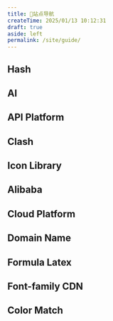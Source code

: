 ```yaml
---
title: 📍站点导航
createTime: 2025/01/13 10:12:31
draft: true
aside: left
permalink: /site/guide/
---
```

## Hash
<CardGrid>
    <LinkCard icon="https://raw.githubusercontent.com/Pai3141/PictureBed/main/img/Hash.png" title="Hash1️⃣" href="https://paiad.online"></LinkCard>
</CardGrid>
<CardGrid>
    <LinkCard icon="https://raw.githubusercontent.com/Pai3141/PictureBed/main/img/Hash.png" title="Hash2️⃣" href="https://paiad.top"></LinkCard>
</CardGrid>

## AI
<CardGrid>
    <LinkCard icon="arcticons:openai-chatgpt" title="Chatgpt" href="https://chatgpt.com"></LinkCard>
</CardGrid>
<CardGrid>
    <LinkCard icon="fxemoji:spurtingwhale" title="DeepSeek" href="https://chat.deepseek.com"></LinkCard>
</CardGrid>

## API Platform
<CardGrid>
    <LinkCard icon="fxemoji:spurtingwhale" title="DeepSeek" href="https://platform.deepseek.com"></LinkCard>
</CardGrid>

## Clash
<CardGrid>
  <LinkCard icon= "arcticons:clash" title="Clash" href="https://doc.miyun.app"></LinkCard>
</CardGrid>

## Icon Library
<CardGrid>
    <LinkCard icon="line-md:iconify2-static" title="Iconify" href="https://icon-sets.iconify.design/"></LinkCard>
</CardGrid>
<CardGrid>
    <LinkCard icon="twemoji:slightly-smiling-face" title="GetEmoji" href="https://getemoji.com"></LinkCard>
</CardGrid>

## Alibaba
<CardGrid>
    <LinkCard icon="ri:alibaba-cloud-fill" title="Iconfont" href="https://www.iconfont.cn/"></LinkCard>
</CardGrid>

<CardGrid>
    <LinkCard icon="ri:alibaba-cloud-line" title="Alibaba Cloud" href="https://cn.aliyun.com"></LinkCard>
</CardGrid>

## Cloud Platform
<CardGrid>
  <LinkCard icon= "devicon:cloudflare" title="Cloudflare" href="https://www.cloudflare.com/zh-cn"></LinkCard>
</CardGrid>

## Domain Name
<CardGrid>
  <LinkCard icon= "logos:namecheap" title="Namecheap" href="https://www.namecheap.com"></LinkCard>
</CardGrid>
<CardGrid>
  <LinkCard icon= "simple-icons:godaddy" title="Godaddy" href="https://www.Godaddy.com"></LinkCard>
</CardGrid>

## Formula Latex
<CardGrid>
  <LinkCard icon= "ooui:mathematics" title="SimpleTex" href="https://simpletex.net"></LinkCard>
</CardGrid>

## Font-family CDN
<CardGrid>
  <LinkCard icon= "ci:font" title="Chinese-font" href="https://chinese-font.netlify.app/zh-cn/cdn"></LinkCard>
</CardGrid>

## Color Match
<CardGrid>
    <LinkCard icon= "unjs:theme-colors" title="ColorHunt" href="https://colorhunt.co/palettes/popular"></LinkCard>
</CardGrid>


